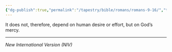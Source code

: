 ```yaml
---
{"dg-publish":true,"permalink":"/tapestry/bible/romans/romans-9-16/","title":"Romans 9:16","tags":["bible-verse","bible-verse"],"dgHomeLink":true,"dgShowLocalGraph":true,"dgEnableSearch":true}
---
```



It does not, therefore, depend on human desire or effort, but on God’s mercy.

---
*New International Version (NIV)*